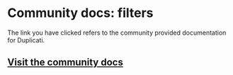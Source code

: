 # Community docs: filters

The link you have clicked refers to the community provided documentation for Duplicati.

## [Visit the community docs](https://prev-docs.duplicati.com/en/latest/appendix-d-filters/)
